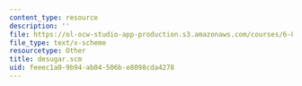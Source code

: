 ```yaml
---
content_type: resource
description: ''
file: https://ol-ocw-studio-app-production.s3.amazonaws.com/courses/6-844-computability-theory-of-and-with-scheme-spring-2003/feeec1a09b94ab04506be8098cda4278_desugar.scm
file_type: text/x-scheme
resourcetype: Other
title: desugar.scm
uid: feeec1a0-9b94-ab04-506b-e8098cda4278
---
```


